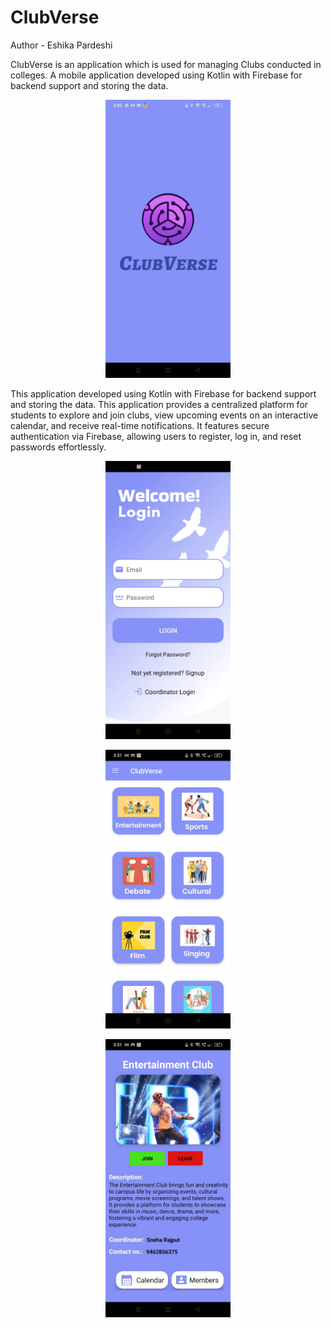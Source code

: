 # ClubVerse
Author - Eshika Pardeshi <br>
<p>ClubVerse is an application which is used for managing Clubs conducted in colleges. A mobile 
application developed using Kotlin with Firebase for backend support and storing the data. <br> 

<p align="center">
  <img src="https://github.com/eshika2004/ClubVerse/blob/c8993dea45491085db3dbae31ca1bcf335cb2dc3/WhatsApp%20Image%202025-06-13%20at%2015.33.22_038267b7.jpg?raw=true" alt="image alt" width="200"/>
</p>
This application developed using Kotlin with Firebase for backend support and storing the data. 
This application provides a centralized platform for students to explore and join clubs, view 
upcoming events on an interactive calendar, and receive real-time notifications. It features 
secure authentication via Firebase, allowing users to register, log in, and reset passwords 
effortlessly. <br> 
<p align="center">
  <img src="https://github.com/eshika2004/ClubVerse/blob/dcfe0fa1c336f22c2c2a933db7783e093abc628d/WhatsApp%20Image%202025-06-13%20at%2015.32.20_286037d4.jpg?raw=true" alt="image alt" width="200"/>
</p>
<p align="center">
  <img src="https://github.com/eshika2004/ClubVerse/blob/80181c2ac6c2ebab3011415916ce0c17817cbe6f/WhatsApp%20Image%202025-06-13%20at%2015.32.19_4a08f71c.jpg?raw=true" alt="image alt" width="200"/>
</p>
<p align="center">
  <img src="https://github.com/eshika2004/ClubVerse/blob/77f4866590ac01a22d01c4e34c71605fbf2a3b0d/WhatsApp%20Image%202025-06-13%20at%2015.32.19_0348465f.jpg?raw=true" alt="image alt" width="200"/>
</p>



